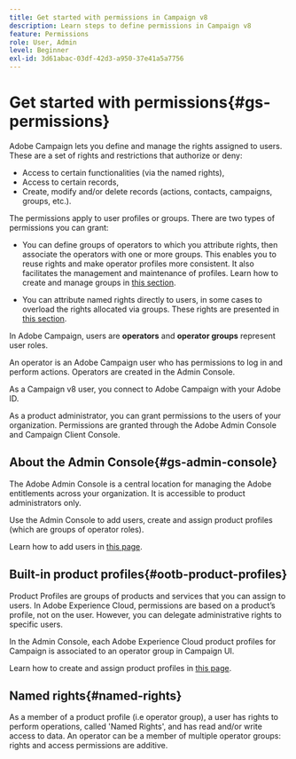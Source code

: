 ```yaml
---
title: Get started with permissions in Campaign v8
description: Learn steps to define permissions in Campaign v8
feature: Permissions
role: User, Admin
level: Beginner
exl-id: 3d61abac-03df-42d3-a950-37e41a5a7756
---
```

# Get started with permissions{#gs-permissions}

Adobe Campaign lets you define and manage the rights assigned to users. These are a set of rights and restrictions that authorize or deny:

* Access to certain functionalities (via the named rights),
* Access to certain records,
* Create, modify and/or delete records (actions, contacts, campaigns, groups, etc.).

The permissions apply to user profiles or groups. There are two types of permissions you can grant:

* You can define groups of operators to which you attribute rights, then associate the operators with one or more groups. This enables you to reuse rights and make operator profiles more consistent. It also facilitates the management and maintenance of profiles. Learn how to create and manage groups in  [this section](manage-permissions.md#work-with-product-profiles).

* You can attribute named rights directly to users, in some cases to overload the rights allocated via groups. These rights are presented in [this section](manage-permissions.md#named-rights).

In Adobe Campaign, users are **operators** and **operator groups** represent user roles.

An operator is an Adobe Campaign user who has permissions to log in and perform actions. Operators are created in the Admin Console. 

As a Campaign v8 user, you connect to Adobe Campaign with your Adobe ID.

As a product administrator, you can grant permissions to the users of your organization.  Permissions are granted through the Adobe Admin Console and Campaign Client Console. 

## About the Admin Console{#gs-admin-console}

The Adobe Admin Console is a central location for managing the Adobe entitlements across your organization. It is accessible to product administrators only.

Use the Admin Console to add users, create and assign product profiles (which are groups of operator roles).

Learn how to add users in [this page](manage-permissions.md#add-users).

## Built-in product profiles{#ootb-product-profiles}

Product Profiles are groups of products and services that you can assign to users. In Adobe Experience Cloud, permissions are based on a product’s profile, not on the user. However, you can delegate administrative rights to specific users.

In the Admin Console, each Adobe Experience Cloud product profiles for Campaign is associated to an operator group in Campaign UI.


Learn how to create and assign product profiles in [this page](manage-permissions.md#create-a-product-profile).

## Named rights{#named-rights}

As a member of a product profile (i.e operator group), a user has rights to perform operations, called 'Named Rights', and has read and/or write access to data. An operator can be a member of multiple operator groups: rights and access permissions are additive.



<!--
## Security zones

Each operator needs to be linked to a zone to log on to an instance and the operator IP must be included in the addresses or address sets defined in the security zone. Security zone configuration is carried out in the configuration file of the Adobe Campaign server.

Operators are linked to a security zone from its profile in the console, accessible in the **[!UICONTROL Administration > Access management > Operators]** node.

![](../assets/do-not-localize/speech.png)  As a Managed Cloud Services user, Adobe sets the security zones for you. For more information, [contact Adobe](https://helpx.adobe.com/enterprise/admin-guide.html/enterprise/using/support-for-experience-cloud.ug.html){target="_blank"}.

-->
